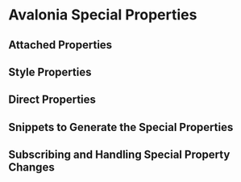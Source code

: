 # Avalonia Special Properties

## Attached Properties

## Style Properties

## Direct Properties

## Snippets to Generate the Special Properties

## Subscribing and Handling Special Property Changes

